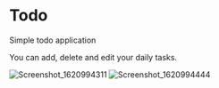 # Todo
Simple todo application

You can add, delete and edit your daily tasks.

![Screenshot_1620994311](https://user-images.githubusercontent.com/26868627/118269052-d89df480-b4db-11eb-9514-870932c4131b.png)
![Screenshot_1620994444](https://user-images.githubusercontent.com/26868627/118269162-008d5800-b4dc-11eb-9050-013cdad8bd51.png)
